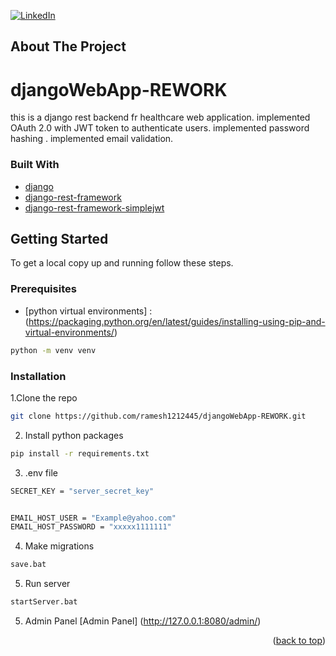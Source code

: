 <div id="top"></div>



[![LinkedIn][linkedin-shield]][linkedin-url]





<!-- ABOUT THE PROJECT -->
## About The Project

# djangoWebApp-REWORK

this is a django rest backend fr healthcare web application.
implemented OAuth 2.0 with JWT token to authenticate users.
implemented password hashing .
implemented email validation.






### Built With

* [django](https://www.djangoproject.com/)
* [django-rest-framework](https://www.django-rest-framework.org/)
* [django-rest-framework-simplejwt](https://django-rest-framework-simplejwt.readthedocs.io/)





<!-- GETTING STARTED -->
## Getting Started


To get a local copy up and running follow these steps.

### Prerequisites


* [python virtual environments] : (https://packaging.python.org/en/latest/guides/installing-using-pip-and-virtual-environments/)
```sh
python -m venv venv
```

### Installation


1.Clone the repo 
   ```sh
   git clone https://github.com/ramesh1212445/djangoWebApp-REWORK.git
   ```
2. Install python packages
```sh
pip install -r requirements.txt
```
3. .env file
```sh
SECRET_KEY = "server_secret_key"


EMAIL_HOST_USER = "Example@yahoo.com"
EMAIL_HOST_PASSWORD = "xxxxx1111111"
```
4. Make migrations
```sh
save.bat
```
5. Run server
```sh
startServer.bat
```
5. Admin Panel
[Admin Panel] (http://127.0.0.1:8080/admin/)



<p align="right">(<a href="#top">back to top</a>)</p>



[linkedin-shield]: https://img.shields.io/badge/-LinkedIn-black.svg?style=for-the-badge&logo=linkedin&colorB=555
[linkedin-url]: https://www.linkedin.com/in/ramesh-shyaman-43b991203/
